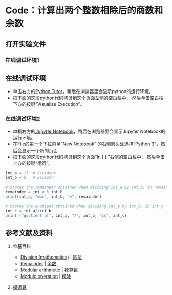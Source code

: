 # Code：计算出两个整数相除后的商数和余数

## 打开实验文件

### 在线调试环境1 

## 在线调试环境

- 单击右方的[Python Tutor](https://pythontutor.com/visualize.html#mode=edit)，稍后在浏览器里会显示python的运行环境。
- 把下面的这段python代码拷贝到这个页面左侧的空白栏中， 然后单击空白栏下方的按键“Visualize Execution”。

### 在线调试环境2

- 单机右方的[Jupyter Notebook](https://mybinder.org/v2/gh/ipython/ipython-in-depth/master?filepath=binder/Index.ipynb)，稍后在浏览器里会显示Jupyter Notebook的运行环境。
- 在File的第一个下拉菜单“New Notebook” 的右侧箭头处选择“Python 3”，然后会显示一个新的页面
- 把下面的这段python代码拷贝到这个页面“In [ ]:”右侧的空白栏中， 然后单击上方的按键“运行”。

```python
int_a = 13  # Divident
int_b = 5   # Divisor
  
# Stores the remainder obtained when dividing int_a by int_b, in remainder
remainder = int_a % int_b      
print(int_a, "mod", int_b, "=", remainder)

# Stores the quotient obtained when dividing int_a by int_b, in int_c
int_c = int_a//int_b
print ("quotient of", int_a, "/", int_b, "is", int_c) 
```

## 参考文献及资料

1. 维基百科
	- [Division (mathematics)](https://en.wikipedia.org/wiki/Division_(mathematics)) | [除法](https://zh.wikipedia.org/wiki/除法) 
	- [Remainder](https://en.wikipedia.org/wiki/Remainder) | [余数](https://zh.wikipedia.org/wiki/%E4%BD%99%E6%95%B0) 
	- [Modular arithmetic](https://en.wikipedia.org/wiki/Modular_arithmetic) | [模算数](https://zh.wikipedia.org/wiki/%E6%A8%A1%E7%AE%97%E6%95%B8) 
	- [Modulo operation](https://en.wikipedia.org/wiki/Modulo_operation) |  [模除](https://zh.wikipedia.org/wiki/%E6%A8%A1%E9%99%A4) 

2. [模运算](https://baike.baidu.com/item/%E6%A8%A1%E8%BF%90%E7%AE%97/4376110) 


